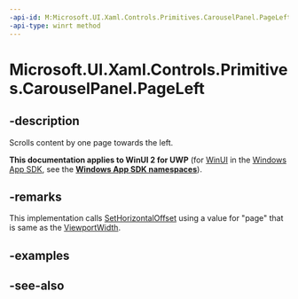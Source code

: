 ```yaml
---
-api-id: M:Microsoft.UI.Xaml.Controls.Primitives.CarouselPanel.PageLeft
-api-type: winrt method
---
```


<!-- Method syntax
public void PageLeft()
-->

# Microsoft.UI.Xaml.Controls.Primitives.CarouselPanel.PageLeft

## -description
Scrolls content by one page towards the left.

**This documentation applies to WinUI 2 for UWP** (for [WinUI](/windows/apps/winui/winui3/) in the [Windows App SDK](/windows/apps/windows-app-sdk/), see the **[Windows App SDK namespaces](/windows/windows-app-sdk/api/winrt/)**).

## -remarks
This implementation calls [SetHorizontalOffset](carouselpanel_sethorizontaloffset_1971679761.md) using a value for "page" that is same as the [ViewportWidth](carouselpanel_viewportwidth.md).

## -examples

## -see-also
